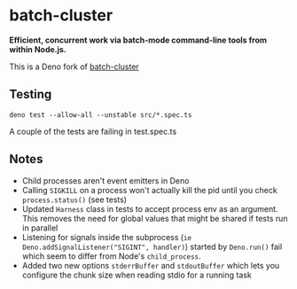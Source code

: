 # batch-cluster

**Efficient, concurrent work via batch-mode command-line tools from within Node.js.**

This is a Deno fork of [batch-cluster](https://github.com/photostructure/batch-cluster.js)


## Testing

```
deno test --allow-all --unstable src/*.spec.ts
```

A couple of the tests are failing in test.spec.ts
## Notes

- Child processes aren't event emitters in Deno
- Calling `SIGKILL` on a process won't actually kill the pid until you check `process.status()` (see tests)
- Updated `Harness` class in tests to accept process env as an argument. This removes the need for global values that might be shared if tests run in parallel
- Listening for signals inside the subprocess (`ie Deno.addSignalListener("SIGINT", handler)`) started by `Deno.run()` fail which seem to differ from Node's `child_process`.
- Added two new options `stderrBuffer` and `stdoutBuffer` which lets you configure the chunk size when reading stdio for a running task
